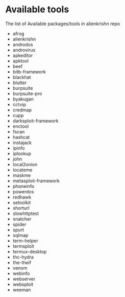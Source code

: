 # Available tools


The list of Available packages/tools in alienkrishn repo

* afrog
* alienkrishn
* androdos
* androvirus
* apkeditor
* apktool
* beef
* bitb-framework
* blackhat
* blutter
* burpsuite
* burpsuite-pro
* byakugan
* cctvip
* credmap
* cupp
* darksploit-framework
* enctool
* fscan
* hashcat
* instajack
* ipinfo
* iplookup
* john
* local2onion
* locateme
* maskme
* metasploit-framework
* phoneinfo
* powerdos
* redhawk
* setoolkit
* shorturl
* slowhttptest
* snatcher
* spider
* spurt
* sqlmap
* term-helper
* termsploit
* termux-desktop
* thc-hydra
* the-theif
* venom
* webinfo
* webserver
* websploit
* weeman


